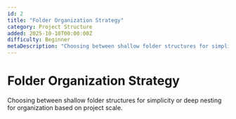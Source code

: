 ```yaml
---
id: 2
title: "Folder Organization Strategy"
category: Project Structure
added: 2025-10-10T00:00:00Z
difficulty: Beginner
metaDescription: "Choosing between shallow folder structures for simplicity or deep nesting for organization based on project scale."
---
```


# Folder Organization Strategy

Choosing between shallow folder structures for simplicity or deep nesting for organization based on project scale.
